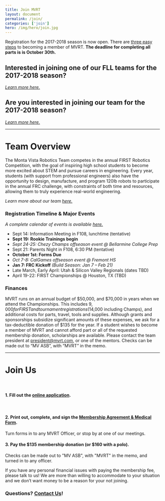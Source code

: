 ```yaml
---
title: Join MVRT
layout: document
permalink: /join/
categories: ['join']
hero: /img/hero/join.jpg
---
```


Registration for the 2017-2018 season is now open.
There are [three easy steps](#join-us) to becoming a member of MVRT.
**The deadline for completing all parts is is October 30th.**

## Interested in joining one of our FLL teams for the 2017-2018 season?

*[Learn more here.](/join/fll/)*

## Are you interested in joining our team for the 2017-2018 season?

*[Learn more here.](/join/headstart/)*

-----

# Team Overview
The Monta Vista Robotics Team competes in the annual FIRST Robotics Competition, with the goal of inspiring high school students to become more excited about STEM and pursue careers in engineering. Every year, students (with support from professional engineers) also have the opportunity to design, manufacture, and program 120lb robots to participate in the annual FRC challenge, with constraints of both time and resources, allowing them to truly experience real-world engineering.

*Learn more about our team [here.](/about)*

### Registration Timeline & Major Events
*A complete calendar of events is available [here.](/events)*

- Sept 14: Information Meeting in F108, lunchtime (tentative)
- **Sept 19: Rookie Trainings begin**
- *Sept 24-25: Chezy Champs offseason event @ Bellarmine College Prep*
- Sept 21: Parents Night in F108, 6:30 PM (tentative)
- **October 1st: Forms Due**
- *Oct 7-8: CalGames offseason event @ Fremont HS*
- **Jan 7: FRC Kickoff** *(Build Season: Jan 7 – Feb 21)*
- Late March, Early April: Utah & Silicon Valley Regionals (dates TBD)
- April 19-22: FIRST Championships @ Houston, TX (TBD)

### Finances
MVRT runs on an annual budget of $50,000, and $70,000 in years when we attend the Championships. This includes $9,000 for FIRST and tournament registrations ($14,000 including Champs), and additional costs for parts, travel, tools and supplies. Although grants and sponsorships subsidize significant amounts of these expenses, we ask for a tax-deductible donation of $135 for the year. If a student wishes to become a member of MVRT and cannot afford part or all of the requested membership donation, scholarships are available. Please contact the team president at president@mvrt.com, or one of the mentors. Checks can be made out to “MV ASB”, with “MVRT” in the memo.

-----

# Join Us
<br>

#### 1. Fill out the [online application][1].
<br>

#### 2. Print out, complete, and sign the [Membership Agreement & Medical Form][2].

Turn forms in to any MVRT Officer, or stop by at one of our meetings.

#### 3. Pay the $135 membership donation (or $160 with a polo).

Checks can be made out to "MV ASB", with "MVRT" in the memo, and turned in to any officer.

If you have any personal financial issues with paying the membership fee, please talk to us!
We are more than willing to accommodate to your situation and we don’t want money to be a reason for your not joining.

### Questions? [Contact Us][3]!

[1]: /join/survey.html
[2]: /join/membership-forms.pdf
[3]: mailto:mvrt@mvrt.com
